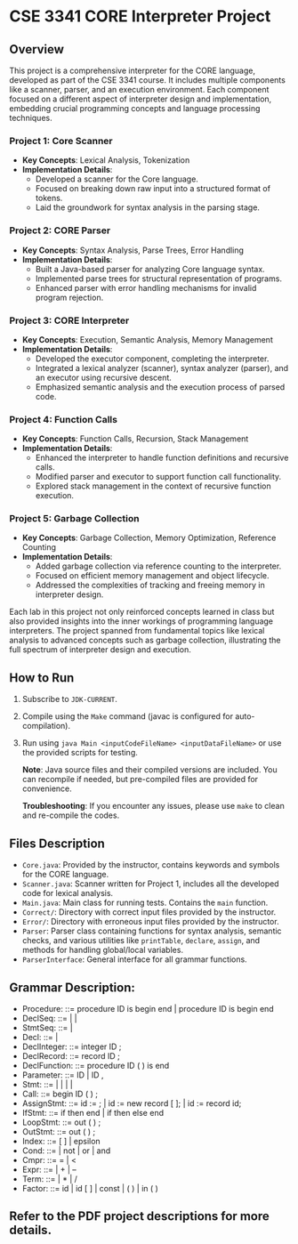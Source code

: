# CSE 3341 CORE Interpreter Project

## Overview

This project is a comprehensive interpreter for the CORE language, developed as part of the CSE 3341 course. It includes multiple components like a scanner, parser, and an execution environment. Each component focused on a different aspect of interpreter design and implementation, embedding crucial programming concepts and language processing techniques.

### Project 1: Core Scanner
- **Key Concepts**: Lexical Analysis, Tokenization
- **Implementation Details**: 
  - Developed a scanner for the Core language.
  - Focused on breaking down raw input into a structured format of tokens.
  - Laid the groundwork for syntax analysis in the parsing stage.

### Project 2: CORE Parser
- **Key Concepts**: Syntax Analysis, Parse Trees, Error Handling
- **Implementation Details**: 
  - Built a Java-based parser for analyzing Core language syntax.
  - Implemented parse trees for structural representation of programs.
  - Enhanced parser with error handling mechanisms for invalid program rejection.

### Project 3: CORE Interpreter
- **Key Concepts**: Execution, Semantic Analysis, Memory Management
- **Implementation Details**: 
  - Developed the executor component, completing the interpreter.
  - Integrated a lexical analyzer (scanner), syntax analyzer (parser), and an executor using recursive descent.
  - Emphasized semantic analysis and the execution process of parsed code.

### Project 4: Function Calls
- **Key Concepts**: Function Calls, Recursion, Stack Management
- **Implementation Details**: 
  - Enhanced the interpreter to handle function definitions and recursive calls.
  - Modified parser and executor to support function call functionality.
  - Explored stack management in the context of recursive function execution.

### Project 5: Garbage Collection
- **Key Concepts**: Garbage Collection, Memory Optimization, Reference Counting
- **Implementation Details**: 
  - Added garbage collection via reference counting to the interpreter.
  - Focused on efficient memory management and object lifecycle.
  - Addressed the complexities of tracking and freeing memory in interpreter design.

Each lab in this project not only reinforced concepts learned in class but also provided insights into the inner workings of programming language interpreters. The project spanned from fundamental topics like lexical analysis to advanced concepts such as garbage collection, illustrating the full spectrum of interpreter design and execution.

## How to Run

1. Subscribe to `JDK-CURRENT`.
2. Compile using the `Make` command (javac is configured for auto-compilation).
3. Run using `java Main <inputCodeFileName> <inputDataFileName>` or use the provided scripts for testing.

   **Note**: Java source files and their compiled versions are included. You can recompile if needed, but pre-compiled files are provided for convenience.
   
   **Troubleshooting**: If you encounter any issues, please use `make` to clean and re-compile the codes.

## Files Description

- `Core.java`: Provided by the instructor, contains keywords and symbols for the CORE language.
- `Scanner.java`: Scanner written for Project 1, includes all the developed code for lexical analysis.
- `Main.java`: Main class for running tests. Contains the `main` function.
- `Correct/`: Directory with correct input files provided by the instructor.
- `Error/`: Directory with erroneous input files provided by the instructor.
- `Parser`: Parser class containing functions for syntax analysis, semantic checks, and various utilities like `printTable`, `declare`, `assign`, and methods for handling global/local variables.
- `ParserInterface`: General interface for all grammar functions.

## Grammar Description:
- Procedure: <procedure> ::= procedure ID is <decl-seq> begin <stmt-seq> end | procedure ID is begin <stmt-seq> end
- DeclSeq: <decl-seq> ::= <decl > | <decl><decl-seq> | <function><decl-seq>
- StmtSeq: <stmt-seq> ::= <stmt> | <stmt><stmt-seq> 
- Decl: <decl> ::= <decl-integer> | <decl-record> 
- DeclInteger: <decl-integer> ::= integer ID ;
- DeclRecord: <decl-record> ::= record ID ;
- DeclFunction: <function> ::= procedure ID ( <parameters> ) is <stmt-seq> end
- Parameter: <parameters> ::= ID | ID , <parameters> 
- Stmt: <stmt> ::= <assign> | <if> | <loop> | <out> | <decl> 
- Call: <call> ::= begin ID ( <parameters> ) ;
- AssignStmt: <assign> ::= id <index> := <expr> ; | id := new record [ <expr> ]; | id := record id; 
- IfStmt: <if> ::= if <cond> then <stmt-seq> end | if <cond> then <stmt-seq> else <stmt-seq> end
- LoopStmt: <out> ::= out ( <expr> ) ;
- OutStmt: <out> ::= out ( <expr> ) ;
- Index: <index> ::= [ <expr> ] | epsilon 
- Cond: <cond> ::= <cmpr> | not <cond> | <cmpr> or <cond> | <cmpr> and <cond> 
- Cmpr: <cmpr> ::= <expr> = <expr> | <expr> < <expr> 
- Expr: <expr> ::= <term> | <term> + <expr> | <term> – <expr>
- Term: <term> ::= <factor> | <factor> * <term> | <factor> / <term>
- Factor: <factor> ::= id | id [ <expr> ] | const | ( <expr> ) | in ( )

## Refer to the PDF project descriptions for more details.